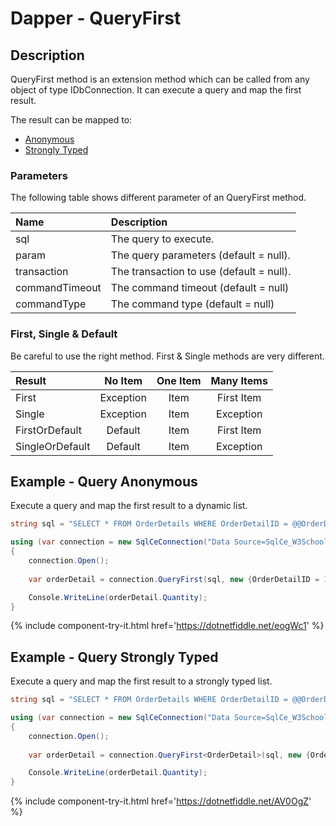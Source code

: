 # Dapper - QueryFirst 

## Description
QueryFirst method is an extension method which can be called from any object of type IDbConnection. It can execute a query and map the first result.

The result can be mapped to:

- [Anonymous](#example---query-anonymous)
- [Strongly Typed](#example---query-strongly-typed)

### Parameters
The following table shows different parameter of an QueryFirst method.

| Name | Description |
| :--- | :---------- |
| sql            | The query to execute. |
| param          | The query parameters (default = null). |
| transaction    | The transaction to use (default = null). |
| commandTimeout | The command timeout (default = null) |
| commandType    | The command type (default = null) |

### First, Single & Default
Be careful to use the right method. First & Single methods are very different.

| Result          | No Item   | One Item | Many Items |
| :-------------- | :-------: | :------: | :--------: |
| First           | Exception | Item     | First Item |
| Single          | Exception | Item     | Exception  |
| FirstOrDefault  | Default   | Item     | First Item |
| SingleOrDefault | Default   | Item     | Exception  |

## Example - Query Anonymous
Execute a query and map the first result to a dynamic list.

```csharp
string sql = "SELECT * FROM OrderDetails WHERE OrderDetailID = @@OrderDetailID;";

using (var connection = new SqlCeConnection("Data Source=SqlCe_W3Schools.sdf"))
{
	connection.Open();
	
	var orderDetail = connection.QueryFirst(sql, new {OrderDetailID = 1});

	Console.WriteLine(orderDetail.Quantity);
}
```

{% include component-try-it.html href='https://dotnetfiddle.net/eogWc1' %}

## Example - Query Strongly Typed
Execute a query and map the first result to a strongly typed list.

```csharp
string sql = "SELECT * FROM OrderDetails WHERE OrderDetailID = @@OrderDetailID;";

using (var connection = new SqlCeConnection("Data Source=SqlCe_W3Schools.sdf"))
{
	connection.Open();
	
	var orderDetail = connection.QueryFirst<OrderDetail>(sql, new {OrderDetailID = 1});

	Console.WriteLine(orderDetail.Quantity);
}
```

{% include component-try-it.html href='https://dotnetfiddle.net/AV0OgZ' %}
